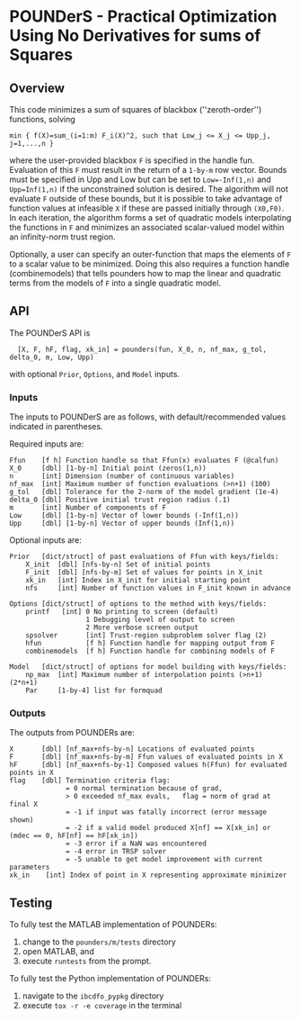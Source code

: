 # POUNDerS - Practical Optimization Using No Derivatives for sums of Squares

## Overview

This code minimizes a sum of squares of blackbox (''zeroth-order'') functions, solving

````
min { f(X)=sum_(i=1:m) F_i(X)^2, such that Low_j <= X_j <= Upp_j, j=1,...,n }
````

where the user-provided blackbox `F` is specified in the handle fun. Evaluation
of this `F` must result in the return of a `1-by-m` row vector. Bounds must be
specified in Upp and Low but can be set to `Low=-Inf(1,n)` and `Upp=Inf(1,n)` if the
unconstrained solution is desired. The algorithm will not evaluate `F`
outside of these bounds, but it is possible to take advantage of function
values at infeasible `X` if these are passed initially through `(X0,F0)`.
In each iteration, the algorithm forms a set of quadratic models interpolating the
functions in `F` and minimizes an associated scalar-valued model within an
infinity-norm trust region.

Optionally, a user can specify an outer-function that maps the elements
of `F` to a scalar value to be minimized. Doing this also requires a function
handle (combinemodels) that tells pounders how to map the linear and
quadratic terms from the models of `F` into a single quadratic model.

## API
The POUNDerS API is

````
  [X, F, hF, flag, xk_in] = pounders(fun, X_0, n, nf_max, g_tol, delta_0, m, Low, Upp)
````
with optional `Prior`, `Options`, and `Model` inputs.

### Inputs
The inputs to POUNDerS are as follows, with default/recommended values
indicated in parentheses.

Required inputs are:
````
Ffun    [f h] Function handle so that Ffun(x) evaluates F (@calfun)
X_0     [dbl] [1-by-n] Initial point (zeros(1,n))
n       [int] Dimension (number of continuous variables)
nf_max  [int] Maximum number of function evaluations (>n+1) (100)
g_tol   [dbl] Tolerance for the 2-norm of the model gradient (1e-4)
delta_0 [dbl] Positive initial trust region radius (.1)
m       [int] Number of components of F
Low     [dbl] [1-by-n] Vector of lower bounds (-Inf(1,n))
Upp     [dbl] [1-by-n] Vector of upper bounds (Inf(1,n))
````
Optional inputs are:
````
Prior   [dict/struct] of past evaluations of Ffun with keys/fields:
    X_init  [dbl] [nfs-by-n] Set of initial points
    F_init  [dbl] [nfs-by-m] Set of values for points in X_init
    xk_in   [int] Index in X_init for initial starting point
    nfs     [int] Number of function values in F_init known in advance

Options [dict/struct] of options to the method with keys/fields:
    printf   [int] 0 No printing to screen (default)
                   1 Debugging level of output to screen
                   2 More verbose screen output
    spsolver       [int] Trust-region subproblem solver flag (2)
    hfun           [f h] Function handle for mapping output from F
    combinemodels  [f h] Function handle for combining models of F

Model   [dict/struct] of options for model building with keys/fields:
    np_max  [int] Maximum number of interpolation points (>n+1) (2*n+1)
    Par     [1-by-4] list for formquad
````


### Outputs
The outputs from POUNDERs are:
````
X       [dbl] [nf_max+nfs-by-n] Locations of evaluated points
F       [dbl] [nf_max+nfs-by-m] Ffun values of evaluated points in X
hF      [dbl] [nf_max+nfs-by-1] Composed values h(Ffun) for evaluated points in X
flag    [dbl] Termination criteria flag:
              = 0 normal termination because of grad,
              > 0 exceeded nf_max evals,   flag = norm of grad at final X
              = -1 if input was fatally incorrect (error message shown)
              = -2 if a valid model produced X[nf] == X[xk_in] or (mdec == 0, hF[nf] == hF[xk_in])
              = -3 error if a NaN was encountered
              = -4 error in TRSP solver
              = -5 unable to get model improvement with current parameters
xk_in    [int] Index of point in X representing approximate minimizer
````

## Testing

To fully test the MATLAB implementation of POUNDERs:

   1. change to the `pounders/m/tests` directory
   2. open MATLAB, and
   3. execute `runtests` from the prompt.

To fully test the Python implementation of POUNDERs:

   1. navigate to the `ibcdfo_pypkg` directory
   2. execute `tox -r -e coverage` in the terminal
